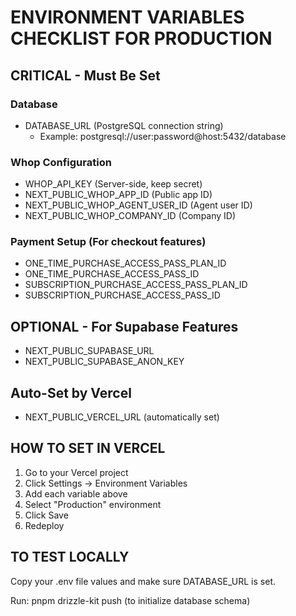 # ENVIRONMENT VARIABLES CHECKLIST FOR PRODUCTION

## CRITICAL - Must Be Set

### Database
- DATABASE_URL (PostgreSQL connection string)
  - Example: postgresql://user:password@host:5432/database

### Whop Configuration  
- WHOP_API_KEY (Server-side, keep secret)
- NEXT_PUBLIC_WHOP_APP_ID (Public app ID)
- NEXT_PUBLIC_WHOP_AGENT_USER_ID (Agent user ID)
- NEXT_PUBLIC_WHOP_COMPANY_ID (Company ID)

### Payment Setup (For checkout features)
- ONE_TIME_PURCHASE_ACCESS_PASS_PLAN_ID
- ONE_TIME_PURCHASE_ACCESS_PASS_ID
- SUBSCRIPTION_PURCHASE_ACCESS_PASS_PLAN_ID
- SUBSCRIPTION_PURCHASE_ACCESS_PASS_ID

## OPTIONAL - For Supabase Features
- NEXT_PUBLIC_SUPABASE_URL
- NEXT_PUBLIC_SUPABASE_ANON_KEY

## Auto-Set by Vercel
- NEXT_PUBLIC_VERCEL_URL (automatically set)

## HOW TO SET IN VERCEL

1. Go to your Vercel project
2. Click Settings → Environment Variables
3. Add each variable above
4. Select "Production" environment
5. Click Save
6. Redeploy

## TO TEST LOCALLY

Copy your .env file values and make sure DATABASE_URL is set.

Run: pnpm drizzle-kit push (to initialize database schema)
